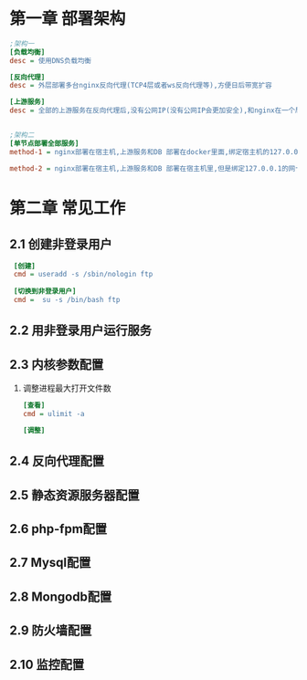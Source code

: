 # 第一章  部署架构

```ini
;架构一
[负载均衡]
desc = 使用DNS负载均衡

[反向代理]
desc = 外层部署多台nginx反向代理(TCP4层或者ws反向代理等),方便日后带宽扩容

[上游服务]
desc = 全部的上游服务在反向代理后,没有公网IP(没有公网IP会更加安全),和nginx在一个局域网内


;架构二
[单节点部署全部服务]
method-1 = nginx部署在宿主机,上游服务和DB 部署在docker里面,绑定宿主机的127.0.0.1的网卡的端口 [推荐]

method-2 = nginx部署在宿主机,上游服务和DB 部署在宿主机里,但是绑定127.0.0.1的网卡的端口,防火墙只需要对外暴露反向代理的端口
```



# 第二章  常见工作



## 2.1 创建非登录用户

```ini
 [创建]
 cmd = useradd -s /sbin/nologin ftp
 
 [切换到非登录用户]
 cmd =  su -s /bin/bash ftp
```



## 2.2 用非登录用户运行服务





## 2.3 内核参数配置

1. 调整进程最大打开文件数

   ```ini
   [查看]
   cmd = ulimit -a
   
   [调整]
   
   ```

   



## 2.4 反向代理配置





## 2.5 静态资源服务器配置



## 2.6 php-fpm配置





## 2.7 Mysql配置



## 2.8 Mongodb配置



## 2.9 防火墙配置





## 2.10 监控配置

